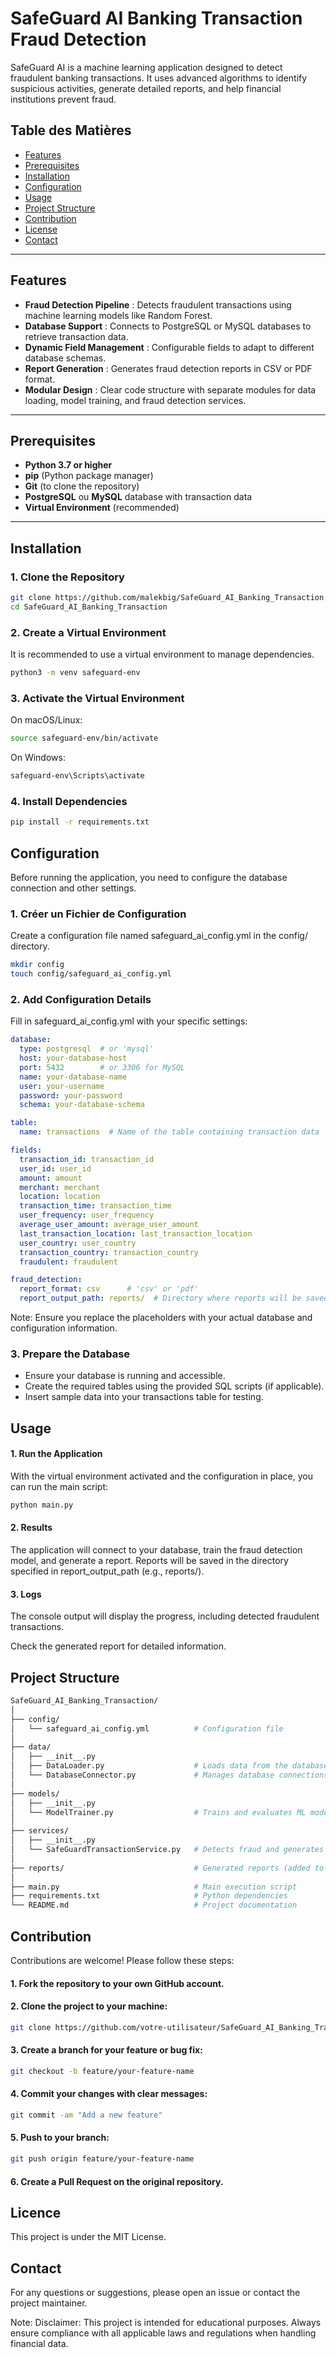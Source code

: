 # SafeGuard AI Banking Transaction Fraud Detection

SafeGuard AI is a machine learning application designed to detect fraudulent banking transactions. It uses advanced algorithms to identify suspicious activities, generate detailed reports, and help financial institutions prevent fraud.

## Table des Matières

- [Features](#features)
- [Prerequisites](#Prerequisites)
- [Installation](#installation)
- [Configuration](#configuration)
- [Usage](#Usage)
- [Project Structure](#project-structure)
- [Contribution](#contribution)
- [License](#license)
- [Contact](#contact)

---

## Features

- **Fraud Detection Pipeline** : Detects fraudulent transactions using machine learning models like Random Forest.
- **Database Support** : Connects to PostgreSQL or MySQL databases to retrieve transaction data.
- **Dynamic Field Management** : Configurable fields to adapt to different database schemas.
- **Report Generation** : Generates fraud detection reports in CSV or PDF format.
- **Modular Design** : Clear code structure with separate modules for data loading, model training, and fraud detection services.

---

## Prerequisites

- **Python 3.7 or higher**
- **pip** (Python package manager)
- **Git** (to clone the repository)
- **PostgreSQL** ou **MySQL** database with transaction data
- **Virtual Environment** (recommended)

---

## Installation

### 1. Clone the Repository

```bash
git clone https://github.com/malekbig/SafeGuard_AI_Banking_Transaction.git
cd SafeGuard_AI_Banking_Transaction
```

### 2. Create a Virtual Environment
It is recommended to use a virtual environment to manage dependencies.
```bash
python3 -m venv safeguard-env
```
###  3. Activate the Virtual Environment
On macOS/Linux:
```bash
source safeguard-env/bin/activate
```
On Windows:
```bash
safeguard-env\Scripts\activate
```

### 4. Install Dependencies
```bash
pip install -r requirements.txt
```

## Configuration
Before running the application, you need to configure the database connection and other settings.

###  1. Créer un Fichier de Configuration
Create a configuration file named safeguard_ai_config.yml in the config/ directory.

```bash
mkdir config
touch config/safeguard_ai_config.yml
```
###  2.  Add Configuration Details
Fill in safeguard_ai_config.yml with your specific settings:
```yaml
database:
  type: postgresql  # or 'mysql'
  host: your-database-host
  port: 5432        # or 3306 for MySQL
  name: your-database-name
  user: your-username
  password: your-password
  schema: your-database-schema

table:
  name: transactions  # Name of the table containing transaction data

fields:
  transaction_id: transaction_id
  user_id: user_id
  amount: amount
  merchant: merchant
  location: location
  transaction_time: transaction_time
  user_frequency: user_frequency
  average_user_amount: average_user_amount
  last_transaction_location: last_transaction_location
  user_country: user_country
  transaction_country: transaction_country
  fraudulent: fraudulent

fraud_detection:
  report_format: csv      # 'csv' or 'pdf'
  report_output_path: reports/  # Directory where reports will be saved

```
Note: Ensure you replace the placeholders with your actual database and configuration information.

### 3.  Prepare the Database
 - Ensure your database is running and accessible.
 - Create the required tables using the provided SQL scripts (if applicable).
 - Insert sample data into your transactions table for testing.

## Usage
#### 1. Run the Application
With the virtual environment activated and the configuration in place, you can run the main script:

```bash
python main.py
```
#### 2. Results
The application will connect to your database, train the fraud detection model, and generate a report.
Reports will be saved in the directory specified in report_output_path (e.g., reports/).
#### 3. Logs
The console output will display the progress, including detected fraudulent transactions.

Check the generated report for detailed information.

## Project Structure

```bash
SafeGuard_AI_Banking_Transaction/
│
├── config/
│   └── safeguard_ai_config.yml          # Configuration file
│
├── data/
│   ├── __init__.py
│   ├── DataLoader.py                    # Loads data from the database
│   └── DatabaseConnector.py             # Manages database connections
│
├── models/
│   ├── __init__.py
│   └── ModelTrainer.py                  # Trains and evaluates ML models
│
├── services/
│   ├── __init__.py
│   └── SafeGuardTransactionService.py   # Detects fraud and generates reports
│
├── reports/                             # Generated reports (added to .gitignore)
│
├── main.py                              # Main execution script
├── requirements.txt                     # Python dependencies
└── README.md                            # Project documentation
```
## Contribution

Contributions are welcome! Please follow these steps:

#### 1. Fork the repository to your own GitHub account.

#### 2. Clone the project to your machine:

```bash
git clone https://github.com/votre-utilisateur/SafeGuard_AI_Banking_Transaction.git
```
#### 3. Create a branch for your feature or bug fix:
```bash
git checkout -b feature/your-feature-name
```
#### 4. Commit your changes with clear messages:

```bash
git commit -am "Add a new feature"
```
#### 5. Push to your branch:
```bash
git push origin feature/your-feature-name
```
#### 6. Create a Pull Request on the original repository.

## Licence
This project is under the MIT License.

## Contact
For any questions or suggestions, please open an issue or contact the project maintainer.

Note: Disclaimer: This project is intended for educational purposes. Always ensure compliance with all applicable laws and regulations when handling financial data.

